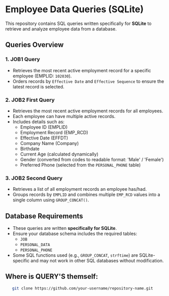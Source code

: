 # Employee Data Queries (SQLite)

This repository contains SQL queries written specifically for **SQLite** to retrieve and analyze employee data from a database.

## Queries Overview

### 1. **JOB1 Query**
- Retrieves the most recent active employment record for a specific employee (EMPLID: `102030`).
- Orders records by `Effective Date` and `Effective Sequence` to ensure the latest record is selected.

### 2. **JOB2 First Query**
- Retrieves the most recent active employment records for all employees.
- Each employee can have multiple active records.
- Includes details such as:
  - Employee ID (EMPLID)
  - Employment Record (EMP_RCD)
  - Effective Date (EFFDT)
  - Company Name (Company)
  - Birthdate
  - Current Age (calculated dynamically)
  - Gender (converted from codes to readable format: 'Male' / 'Female')
  - Preferred Phone (selected from the `PERSONAL_PHONE` table)

### 3. **JOB2 Second Query**
- Retrieves a list of all employment records an employee has/had.
- Groups records by `EMPLID` and combines multiple `EMP_RCD` values into a single column using `GROUP_CONCAT()`.

## Database Requirements
- These queries are written **specifically for SQLite**.
- Ensure your database schema includes the required tables:
  - `JOB`
  - `PERSONAL_DATA`
  - `PERSONAL_PHONE`
- Some SQL functions used (e.g., `GROUP_CONCAT`, `strftime`) are SQLite-specific and may not work in other SQL databases without modification.

## Where is QUERY'S themself:
```sh
   git clone https://github.com/your-username/repository-name.git
